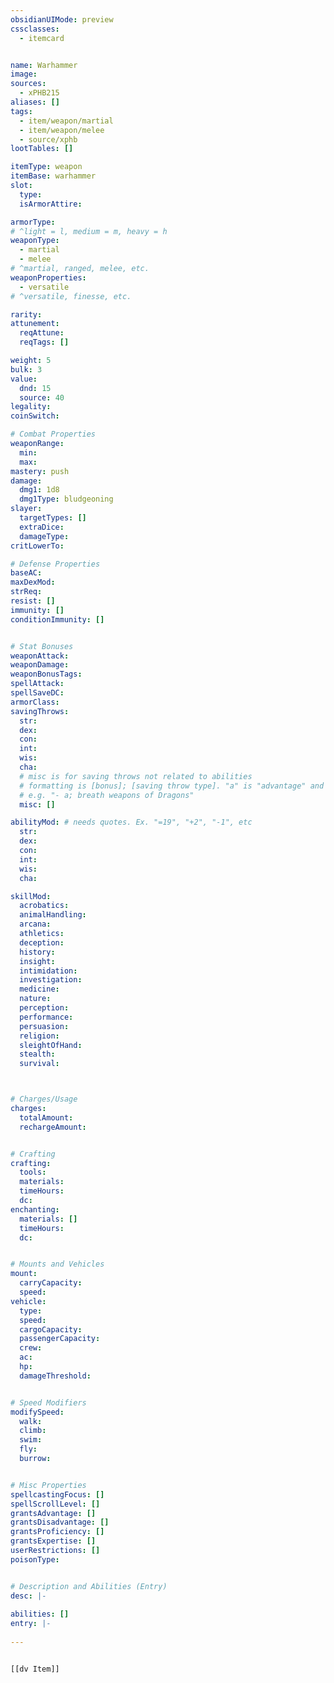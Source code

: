 ```yaml
---
obsidianUIMode: preview
cssclasses:
  - itemcard


name: Warhammer
image: 
sources: 
  - xPHB215
aliases: []
tags: 
  - item/weapon/martial
  - item/weapon/melee
  - source/xphb
lootTables: []

itemType: weapon
itemBase: warhammer
slot:
  type: 
  isArmorAttire: 

armorType:  
# ^light = l, medium = m, heavy = h
weaponType:
  - martial
  - melee
# ^martial, ranged, melee, etc.
weaponProperties:
  - versatile
# ^versatile, finesse, etc.  

rarity: 
attunement:
  reqAttune: 
  reqTags: []

weight: 5
bulk: 3
value:
  dnd: 15
  source: 40
legality:
coinSwitch: 

# Combat Properties
weaponRange:
  min: 
  max: 
mastery: push
damage:
  dmg1: 1d8
  dmg1Type: bludgeoning  
slayer:
  targetTypes: []
  extraDice: 
  damageType: 
critLowerTo: 

# Defense Properties
baseAC: 
maxDexMod: 
strReq: 
resist: []
immunity: []
conditionImmunity: []


# Stat Bonuses
weaponAttack: 
weaponDamage: 
weaponBonusTags:
spellAttack:
spellSaveDC:
armorClass: 
savingThrows: 
  str:
  dex:
  con:
  int:
  wis:
  cha:
  # misc is for saving throws not related to abilities
  # formatting is [bonus]; [saving throw type]. "a" is "advantage" and 1,2,3 are for +1,+2,+3 etc. 
  # e.g. "- a; breath weapons of Dragons"
  misc: []

abilityMod: # needs quotes. Ex. "=19", "+2", "-1", etc
  str: 
  dex: 
  con: 
  int: 
  wis: 
  cha: 

skillMod:
  acrobatics:
  animalHandling:
  arcana:
  athletics:
  deception:
  history:
  insight:
  intimidation:
  investigation:
  medicine:
  nature:
  perception:
  performance:
  persuasion:
  religion:
  sleightOfHand:
  stealth:
  survival:



# Charges/Usage
charges:
  totalAmount: 
  rechargeAmount: 


# Crafting
crafting:
  tools: 
  materials:
  timeHours: 
  dc: 
enchanting:
  materials: []
  timeHours: 
  dc: 


# Mounts and Vehicles
mount:
  carryCapacity:
  speed:
vehicle:
  type: 
  speed:
  cargoCapacity: 
  passengerCapacity: 
  crew: 
  ac: 
  hp: 
  damageThreshold: 


# Speed Modifiers
modifySpeed:
  walk:
  climb:
  swim:
  fly:
  burrow:


# Misc Properties
spellcastingFocus: []
spellScrollLevel: []
grantsAdvantage: []
grantsDisadvantage: []
grantsProficiency: []
grantsExpertise: []
userRestrictions: []
poisonType: 


# Description and Abilities (Entry)
desc: |-
  
abilities: []
entry: |-
  
---
```


```meta-bind-embed

[[dv Item]]

```